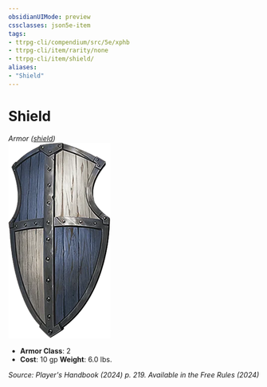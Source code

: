 ```yaml
---
obsidianUIMode: preview
cssclasses: json5e-item
tags:
- ttrpg-cli/compendium/src/5e/xphb
- ttrpg-cli/item/rarity/none
- ttrpg-cli/item/shield/
aliases: 
- "Shield"
---
```

# Shield
*Armor ([shield](3-Compendium/items/shield-xphb.md))*  
![](3-Compendium/items/img/shield.webp#right)

- **Armor Class**: 2
- **Cost**: 10 gp
**Weight**: 6.0 lbs.

*Source: Player's Handbook (2024) p. 219. Available in the Free Rules (2024)*
